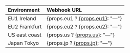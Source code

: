 | Environment   | Webhook URL                                            |
| :------------ | :----------------------------------------------------- |
| EU1 Ireland   | {props.eu1 ? <a href={props.eu1}>{props.eu1}</a>: "—"} |
| EU2 Frankfurt | {props.eu2 ? <a href={props.eu2}>{props.eu2}</a>: "—"} |
| US east coast | {props.us ? <a href={props.us}>{props.us}</a>: "—"}    |
| Japan Tokyo   | {props.jp ? <a href={props.jp}>{props.jp}</a>: "—"}    |
